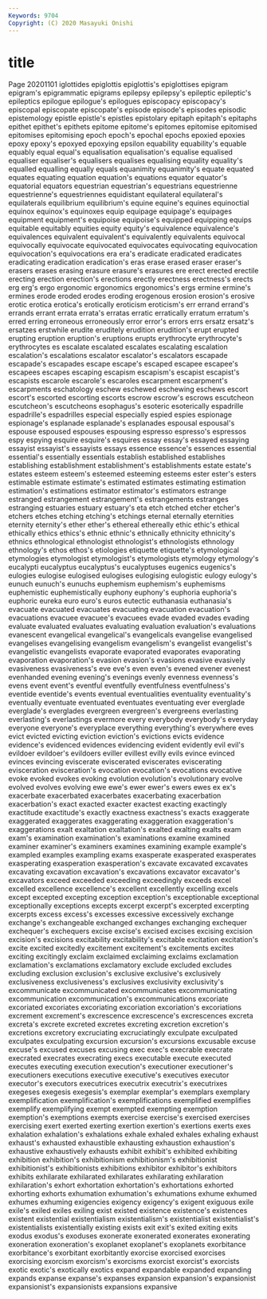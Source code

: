 ```yaml
---
Keywords: 9704
Copyright: (C) 2020 Masayuki Onishi
---
```


# title
Page 20201101
iglottides epiglottis epiglottis's
epiglottises epigram epigram's epigrammatic epigrams epilepsy epilepsy's epileptic epileptic's epileptics
epilogue epilogue's epilogues episcopacy episcopacy's episcopal episcopate episcopate's episode episode's
episodes episodic epistemology epistle epistle's epistles epistolary epitaph epitaph's epitaphs
epithet epithet's epithets epitome epitome's epitomes epitomise epitomised epitomises epitomising
epoch epoch's epochal epochs epoxied epoxies epoxy epoxy's epoxyed epoxying
epsilon equability equability's equable equably equal equal's equalisation equalisation's equalise
equalised equaliser equaliser's equalisers equalises equalising equality equality's equalled equalling
equally equals equanimity equanimity's equate equated equates equating equation equation's
equations equator equator's equatorial equators equestrian equestrian's equestrians equestrienne equestrienne's
equestriennes equidistant equilateral equilateral's equilaterals equilibrium equilibrium's equine equine's equines
equinoctial equinox equinox's equinoxes equip equipage equipage's equipages equipment equipment's
equipoise equipoise's equipped equipping equips equitable equitably equities equity equity's
equivalence equivalence's equivalences equivalent equivalent's equivalently equivalents equivocal equivocally equivocate
equivocated equivocates equivocating equivocation equivocation's equivocations era era's eradicate eradicated
eradicates eradicating eradication eradication's eras erase erased eraser eraser's erasers
erases erasing erasure erasure's erasures ere erect erected erectile erecting
erection erection's erections erectly erectness erectness's erects erg erg's ergo
ergonomic ergonomics ergonomics's ergs ermine ermine's ermines erode eroded erodes
eroding erogenous erosion erosion's erosive erotic erotica erotica's erotically eroticism
eroticism's err errand errand's errands errant errata errata's erratas erratic
erratically erratum erratum's erred erring erroneous erroneously error error's errors
errs ersatz ersatz's ersatzes erstwhile erudite eruditely erudition erudition's erupt
erupted erupting eruption eruption's eruptions erupts erythrocyte erythrocyte's erythrocytes es
escalate escalated escalates escalating escalation escalation's escalations escalator escalator's escalators
escapade escapade's escapades escape escape's escaped escapee escapee's escapees escapes
escaping escapism escapism's escapist escapist's escapists escarole escarole's escaroles escarpment
escarpment's escarpments eschatology eschew eschewed eschewing eschews escort escort's escorted
escorting escorts escrow escrow's escrows escutcheon escutcheon's escutcheons esophagus's esoteric
esoterically espadrille espadrille's espadrilles especial especially espied espies espionage espionage's
esplanade esplanade's esplanades espousal espousal's espouse espoused espouses espousing espresso
espresso's espressos espy espying esquire esquire's esquires essay essay's essayed
essaying essayist essayist's essayists essays essence essence's essences essential essential's
essentially essentials establish established establishes establishing establishment establishment's establishments estate
estate's estates esteem esteem's esteemed esteeming esteems ester ester's esters
estimable estimate estimate's estimated estimates estimating estimation estimation's estimations estimator
estimator's estimators estrange estranged estrangement estrangement's estrangements estranges estranging estuaries
estuary estuary's eta etch etched etcher etcher's etchers etches etching
etching's etchings eternal eternally eternities eternity eternity's ether ether's ethereal
ethereally ethic ethic's ethical ethically ethics ethics's ethnic ethnic's ethnically
ethnicity ethnicity's ethnics ethnological ethnologist ethnologist's ethnologists ethnology ethnology's ethos
ethos's etiologies etiquette etiquette's etymological etymologies etymologist etymologist's etymologists etymology
etymology's eucalypti eucalyptus eucalyptus's eucalyptuses eugenics eugenics's eulogies eulogise eulogised
eulogises eulogising eulogistic eulogy eulogy's eunuch eunuch's eunuchs euphemism euphemism's
euphemisms euphemistic euphemistically euphony euphony's euphoria euphoria's euphoric eureka euro
euro's euros eutectic euthanasia euthanasia's evacuate evacuated evacuates evacuating evacuation
evacuation's evacuations evacuee evacuee's evacuees evade evaded evades evading evaluate
evaluated evaluates evaluating evaluation evaluation's evaluations evanescent evangelical evangelical's evangelicals
evangelise evangelised evangelises evangelising evangelism evangelism's evangelist evangelist's evangelistic evangelists
evaporate evaporated evaporates evaporating evaporation evaporation's evasion evasion's evasions evasive
evasively evasiveness evasiveness's eve eve's even even's evened evener evenest
evenhanded evening evening's evenings evenly evenness evenness's evens event event's
eventful eventfully eventfulness eventfulness's eventide eventide's events eventual eventualities eventuality
eventuality's eventually eventuate eventuated eventuates eventuating ever everglade everglade's everglades
evergreen evergreen's evergreens everlasting everlasting's everlastings evermore every everybody everybody's
everyday everyone everyone's everyplace everything everything's everywhere eves evict evicted
evicting eviction eviction's evictions evicts evidence evidence's evidenced evidences evidencing
evident evidently evil evil's evildoer evildoer's evildoers eviller evillest evilly
evils evince evinced evinces evincing eviscerate eviscerated eviscerates eviscerating evisceration
evisceration's evocation evocation's evocations evocative evoke evoked evokes evoking evolution
evolution's evolutionary evolve evolved evolves evolving ewe ewe's ewer ewer's
ewers ewes ex ex's exacerbate exacerbated exacerbates exacerbating exacerbation exacerbation's
exact exacted exacter exactest exacting exactingly exactitude exactitude's exactly exactness
exactness's exacts exaggerate exaggerated exaggerates exaggerating exaggeration exaggeration's exaggerations exalt
exaltation exaltation's exalted exalting exalts exam exam's examination examination's examinations
examine examined examiner examiner's examiners examines examining example example's exampled
examples exampling exams exasperate exasperated exasperates exasperating exasperation exasperation's excavate
excavated excavates excavating excavation excavation's excavations excavator excavator's excavators exceed
exceeded exceeding exceedingly exceeds excel excelled excellence excellence's excellent excellently
excelling excels except excepted excepting exception exception's exceptionable exceptional exceptionally
exceptions excepts excerpt excerpt's excerpted excerpting excerpts excess excess's excesses
excessive excessively exchange exchange's exchangeable exchanged exchanges exchanging exchequer exchequer's
exchequers excise excise's excised excises excising excision excision's excisions excitability
excitability's excitable excitation excitation's excite excited excitedly excitement excitement's excitements
excites exciting excitingly exclaim exclaimed exclaiming exclaims exclamation exclamation's exclamations
exclamatory exclude excluded excludes excluding exclusion exclusion's exclusive exclusive's exclusively
exclusiveness exclusiveness's exclusives exclusivity exclusivity's excommunicate excommunicated excommunicates excommunicating excommunication
excommunication's excommunications excoriate excoriated excoriates excoriating excoriation excoriation's excoriations excrement
excrement's excrescence excrescence's excrescences excreta excreta's excrete excreted excretes excreting
excretion excretion's excretions excretory excruciating excruciatingly exculpate exculpated exculpates exculpating
excursion excursion's excursions excusable excuse excuse's excused excuses excusing exec
exec's execrable execrate execrated execrates execrating execs executable execute executed
executes executing execution execution's executioner executioner's executioners executions executive executive's
executives executor executor's executors executrices executrix executrix's executrixes exegeses exegesis
exegesis's exemplar exemplar's exemplars exemplary exemplification exemplification's exemplifications exemplified exemplifies
exemplify exemplifying exempt exempted exempting exemption exemption's exemptions exempts exercise
exercise's exercised exercises exercising exert exerted exerting exertion exertion's exertions
exerts exes exhalation exhalation's exhalations exhale exhaled exhales exhaling exhaust
exhaust's exhausted exhaustible exhausting exhaustion exhaustion's exhaustive exhaustively exhausts exhibit
exhibit's exhibited exhibiting exhibition exhibition's exhibitionism exhibitionism's exhibitionist exhibitionist's exhibitionists
exhibitions exhibitor exhibitor's exhibitors exhibits exhilarate exhilarated exhilarates exhilarating exhilaration
exhilaration's exhort exhortation exhortation's exhortations exhorted exhorting exhorts exhumation exhumation's
exhumations exhume exhumed exhumes exhuming exigencies exigency exigency's exigent exiguous
exile exile's exiled exiles exiling exist existed existence existence's existences
existent existential existentialism existentialism's existentialist existentialist's existentialists existentially existing exists
exit exit's exited exiting exits exodus exodus's exoduses exonerate exonerated
exonerates exonerating exoneration exoneration's exoplanet exoplanet's exoplanets exorbitance exorbitance's exorbitant
exorbitantly exorcise exorcised exorcises exorcising exorcism exorcism's exorcisms exorcist exorcist's
exorcists exotic exotic's exotically exotics expand expandable expanded expanding expands
expanse expanse's expanses expansion expansion's expansionist expansionist's expansionists expansions expansive
